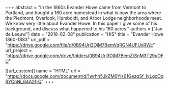 +++
abstract = "In the 1860s Evander Howe came from Vermont to Portland, and bought a 160 acre homestead in what is now the area where the Piedmont, Overlook, Humboldt, and Arbor Lodge neighborhoods meet. We know very little about Evander Howe. In this paper I give some of his background, and discuss what happened to his 160 acres."
authors = ["Jan de Leeuw"]
date = "2018-02-08"
publication = "HIS"
title = "Evander Howe 1860-1883"
url_pdf = "https://drive.google.com/file/d/0B94Urj3OjM7BemVqRGN4UFUxRWc"
url_project = "https://drive.google.com/drive/folders/0B94Urj3OjM7BemZtSnM3T29uOFU"


[[url_custom]]
name = "HTML"
url = "https://docs.google.com/document/d/1wrhh5JkZM0Yis61GezqSf_IyLgcOqRYCnNi_64A2f-Q"
+++


